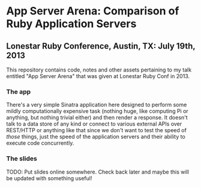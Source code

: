 # App Server Arena: Comparison of Ruby Application Servers

## Lonestar Ruby Conference, Austin, TX: July 19th, 2013

This repository contains code, notes and other assets pertaining to my talk entitled
"App Server Arena" that was given at Lonestar Ruby Conf in 2013.

### The app

There's a very simple Sinatra application here designed to perform some mildly computationally expensive
task (nothing huge, like computing Pi or anything, but nothing trivial either) and then render a response.
It doesn't talk to a data store of any kind or connect to various external APIs over REST/HTTP or anything
like that since we don't want to test the speed of *those* things, just the speed of the application servers
and their ability to execute code concurrently.

### The slides

TODO: Put slides online somewhere. Check back later and maybe this will be updated with something useful!